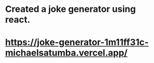 # Created a joke generator using react.

# https://joke-generator-1m11ff31c-michaelsatumba.vercel.app/

